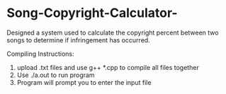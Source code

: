 # Song-Copyright-Calculator-
Designed a system used to calculate the copyright percent between two songs to determine if infringement has occurred.

Compiling Instructions:
  1) upload .txt files and use g++ *.cpp to compile all files together
  2) Use ./a.out to run program
  3) Program will prompt you to enter the input file
